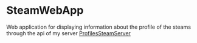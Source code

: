 # SteamWebApp

Web application for displaying information about the profile of the steams through the api of my server <a href="https://github.com/MegaRoks/ProfilesSteamServer" target="_blank">ProfilesSteamServer</a>
